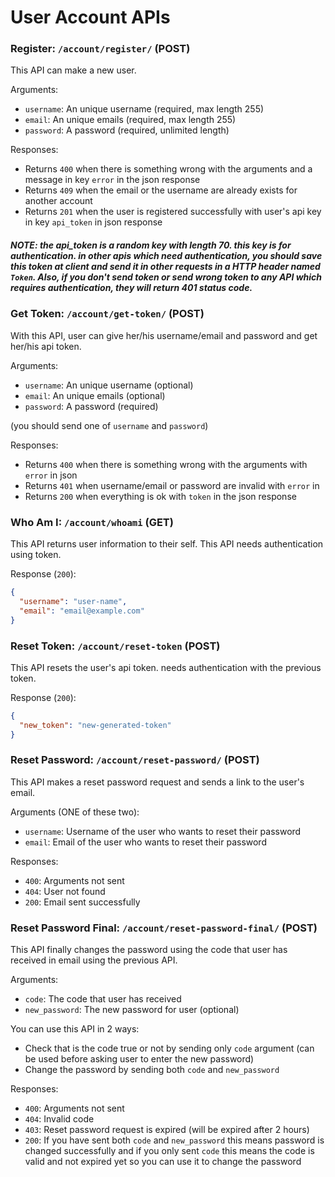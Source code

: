 # User Account APIs

### Register: `/account/register/` (POST)
This API can make a new user.

Arguments:
- `username`: An unique username (required, max length 255)
- `email`: An unique emails (required, max length 255)
- `password`: A password (required, unlimited length)

Responses:
- Returns `400` when there is something wrong with the arguments and a message in key `error` in the json response
- Returns `409` when the email or the username are already exists for another account
- Returns `201` when the user is registered successfully with user's api key in key `api_token` in json response

##### NOTE: the api_token is a random key with length 70. this key is for authentication. in other apis which need authentication, you should save this token at client and send it in other requests in a HTTP header named `Token`. Also, if you don't send token or send wrong token to any API which requires authentication, they will return 401 status code.

### Get Token: `/account/get-token/` (POST)
With this API, user can give her/his username/email and password and get her/his api token.

Arguments:
- `username`: An unique username (optional)
- `email`: An unique emails (optional)
- `password`: A password (required)

(you should send one of `username` and `password`)

Responses:
- Returns `400` when there is something wrong with the arguments with `error` in json
- Returns `401` when username/email or password are invalid with `error` in
- Returns `200` when everything is ok with `token` in the json response

### Who Am I: `/account/whoami` (GET)
This API returns user information to their self.
This API needs authentication using token.

Response (`200`):

```json
{
  "username": "user-name",
  "email": "email@example.com"
}
```

### Reset Token: `/account/reset-token` (POST)
This API resets the user's api token.
needs authentication with the previous token.

Response (`200`):

```json
{
  "new_token": "new-generated-token"
}
```

### Reset Password: `/account/reset-password/` (POST)
This API makes a reset password request and sends a link to the user's email.

Arguments (ONE of these two):
- `username`: Username of the user who wants to reset their password
- `email`: Email of the user who wants to reset their password

Responses:
- `400`: Arguments not sent
- `404`: User not found
- `200`: Email sent successfully

### Reset Password Final: `/account/reset-password-final/` (POST)
This API finally changes the password using the code that user has received in email using the previous API.

Arguments:
- `code`: The code that user has received
- `new_password`: The new password for user (optional)

You can use this API in 2 ways:
- Check that is the code true or not by sending only `code` argument (can be used before asking user to enter the new password)
- Change the password by sending both `code` and `new_password`

Responses:
- `400`: Arguments not sent
- `404`: Invalid code
- `403`: Reset password request is expired (will be expired after 2 hours)
- `200`: If you have sent both `code` and `new_password` this means password is changed successfully and if you only sent `code` this means the code is valid and not expired yet so you can use it to change the password
